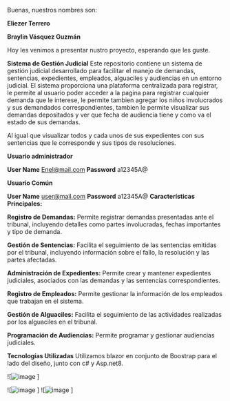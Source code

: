 Buenas, nuestros nombres son:

**Eliezer Terrero**

**Braylin Vásquez Guzmán**

Hoy les venimos a presentar nustro proyecto, esperando que les guste.

**Sistema de Gestión Judicial**
Este repositorio contiene un sistema de gestión judicial desarrollado para facilitar el manejo de demandas, sentencias, expedientes, empleados, alguaciles y audiencias en un entorno judicial. El sistema proporciona una plataforma centralizada para registrar, le permite al usuario poder acceder a la pagina para registrar cualquier demanda que le interese, le permite tambien agregar los niños involucrados y sus demandados correspondientes, tambien le permite visualizar sus demandas depositados y ver que fecha de audiencia tiene y como va el estado de sus demandas.

Al igual que visualizar todos y cada unos de sus expedientes con sus sentencias que le corresponde y sus tipos de resoluciones.

**Usuario administrador**

**User Name** 
Enel@mail.com
**Password** 
a12345A@

**Usuario Común**

**User Name** 
user@mail.com
**Password** 
a12345A@
**Características Principales:**

**Registro de Demandas:** Permite registrar demandas presentadas ante el tribunal, incluyendo detalles como partes involucradas, fechas importantes y tipo de demanda.

**Gestión de Sentencias:** Facilita el seguimiento de las sentencias emitidas por el tribunal, incluyendo información sobre el fallo, la resolución y las partes afectadas.

**Administración de Expedientes:** Permite crear y mantener expedientes judiciales, asociados con las demandas y las sentencias correspondientes.

**Registro de Empleados:** Permite gestionar la información de los empleados que trabajan en el sistema.

**Gestión de Alguaciles:** Facilita el seguimiento de las actividades realizadas por los alguaciles en el tribunal.

**Programación de Audiencias:** Permite programar y gestionar audiencias judiciales.

**Tecnologías Utilizadas**
Utilizamos blazor en conjunto de Boostrap para el lado del diseño, junto con c# y Asp.net8.

![![image](https://github.com/Braylin20/ProyectoFinalAplicada1/assets/144468282/b0cfbf10-caf1-4ca6-a934-9e56f01ba290)
]

![![image](https://github.com/Braylin20/ProyectoFinalAplicada1/assets/144468282/6a6cdf80-7078-4f62-8c77-006434c70247)
]
![![image](https://github.com/Braylin20/ProyectoFinalAplicada1/assets/144468282/720d7b59-3003-4cf9-8750-f355c56b615b)
]

